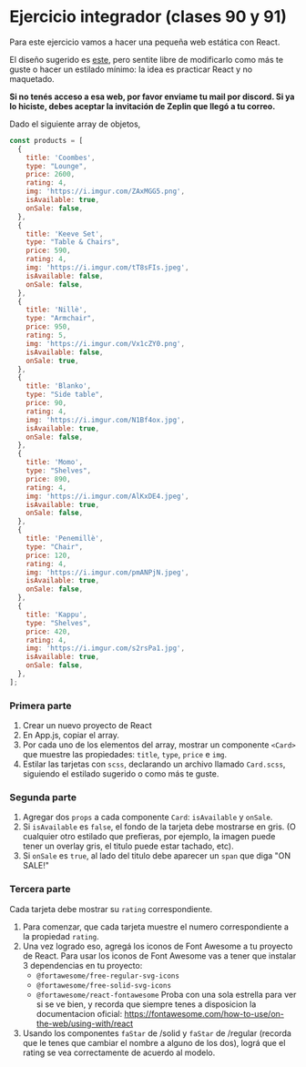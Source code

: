 # Ejercicio integrador (clases 90 y 91)

Para este ejercicio vamos a hacer una pequeña web estática con React. 

El diseño sugerido es [este](https://app.zeplin.io/project/5c3f3f3e182f8e339ca49b34/screen/5e5fddce588192130135038f), pero sentite libre de modificarlo como más te guste o hacer un estilado mínimo: la idea es practicar React y no maquetado. 

**Si no tenés acceso a esa web, por favor enviame tu mail por discord. Si ya lo hiciste, debes aceptar la invitación de Zeplin que llegó a tu correo.**

Dado el siguiente array de objetos, 

```js
const products = [
  {
    title: 'Coombes',
    type: "Lounge",
    price: 2600,
    rating: 4,
    img: 'https://i.imgur.com/ZAxMGG5.png',
    isAvailable: true,
    onSale: false,
  },
  {
    title: 'Keeve Set',
    type: "Table & Chairs",
    price: 590,
    rating: 4,
    img: 'https://i.imgur.com/tT8sFIs.jpeg',
    isAvailable: false,
    onSale: false,
  },
  {
    title: 'Nillè', 
    type: "Armchair",
    price: 950,
    rating: 5,
    img: 'https://i.imgur.com/Vx1cZY0.png', 
    isAvailable: false,
    onSale: true,
  },
  {
    title: 'Blanko', 
    type: "Side table",
    price: 90,
    rating: 4,
    img: 'https://i.imgur.com/N1Bf4ox.jpg',
    isAvailable: true,
    onSale: false,
  },
  {
    title: 'Momo', 
    type: "Shelves",
    price: 890,
    rating: 4,
    img: 'https://i.imgur.com/AlKxDE4.jpeg', 
    isAvailable: true,
    onSale: false,
  },
  {
    title: 'Penemillè', 
    type: "Chair",
    price: 120,
    rating: 4,
    img: 'https://i.imgur.com/pmANPjN.jpeg',
    isAvailable: true,
    onSale: false,
  },
  {
    title: 'Kappu', 
    type: "Shelves",
    price: 420,
    rating: 4,
    img: 'https://i.imgur.com/s2rsPa1.jpg',
    isAvailable: true,
    onSale: false,
  },
];
```

### Primera parte 

1. Crear un nuevo proyecto de React
2. En App.js, copiar el array. 
3. Por cada uno de los elementos del array, mostrar un componente `<Card>` que muestre las propiedades: `title`, `type`, `price` e `img`. 
4. Estilar las tarjetas con `scss`, declarando un archivo llamado `Card.scss`, siguiendo el estilado sugerido o como más te guste.  


### Segunda parte

1. Agregar dos `props` a cada componente `Card`: `isAvailable` y `onSale`. 
2. Si `isAvailable` es `false`, el fondo de la tarjeta debe mostrarse en gris. (O cualquier otro estilado que prefieras, por ejemplo, la imagen puede tener un overlay gris, el titulo puede estar tachado, etc). 
3. Si `onSale` es `true`, al lado del titulo debe aparecer un `span` que diga "ON SALE!" 

### Tercera parte

Cada tarjeta debe mostrar su `rating` correspondiente. 
1. Para comenzar, que cada tarjeta muestre el numero correspondiente a la propiedad `rating`. 
2. Una vez logrado eso, agregá los iconos de Font Awesome a tu proyecto de React. Para usar los iconos de Font Awesome vas a tener que instalar 3 dependencias en tu proyecto:
    - `@fortawesome/free-regular-svg-icons`
    - `@fortawesome/free-solid-svg-icons`
    - `@fortawesome/react-fontawesome`
Proba con una sola estrella para ver si se ve bien, y recorda que siempre tenes a disposicion la documentacion oficial: https://fontawesome.com/how-to-use/on-the-web/using-with/react
3. Usando los componentes `faStar` de /solid y `faStar` de /regular (recorda que le tenes que cambiar el nombre a alguno de los dos), lográ que el rating se vea correctamente de acuerdo al modelo. 
